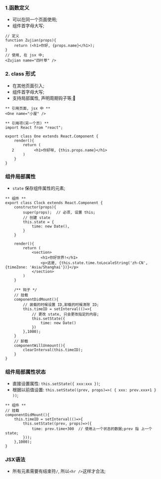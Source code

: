 ### 1.函数定义
* 可以在同一个页面使用;
* 组件首字母大写;
```
// 定义
function Zujian(props){
    return (<h1>你好, {props.name}</h1>);
}
// 使用, 在 jsx 中;
<Zujian name="四叶草" />
```

### 2. class 形式
* 在其他页面引入;
* 组件首字母大写;
* 支持局部属性, 声明周期钩子等;
```
** 引用页面, jsx 中 **
<One name="小屋" />

** 引用项(另一个页) **
import React from "react";

export class One extends React.Component {
    render(){
        return (
   2         <h1>你好呀, {this.props.name}</h1>
        )
    }
}
```

### 组件局部属性
* `state` 保存组件属性的元素;
```
** 组件 **
export class Clock extends React.Component {
    constructor(props){
        super(props);  // 必须, 设置 this;
        // 创建 state
        this.state = {
            time: new Date(),
        }
    }

    render(){
        return (
            <section>
                <h1>你好世界!</h1>
                <p>这是, {this.state.time.toLocaleString('zh-CN', {timeZone: 'Asia/Shanghai'})}</p>
            </section>
        )
    }

    /** 钩子 */
    // 挂载
    componentDidMount(){
        // 装载的时候设置 ID,卸载的时候清除 ID;
        this.timeID = setInterval(()=>{
            // 更改 state, 只会更改指定的内容;
            this.setState({
                time: new Date()
            })
        },1000);
    }
    // 卸载
    componentWillUnmount(){
        clearInterval(this.timeID);
    }
}
```

###  组件局部属性状态
* 直接设置属性: `this.setState({ xxx:xxx })`;
* 根据以前值设置: `this.setState((prev, props)=>( { xxx: prev.xxx+1 } ))`;
```
** 组件 **
// 挂载
componentDidMount(){
    this.timeID = setInterval(()=>{
        this.setState((prev, props)=>({
            time: prev.time+300  // 使用上一个状态的数据;prev 指 上一个state;
        }));
    },1000);
}
```

### JSX语法
* 所有元素需要有结束符`/`, 所以`<hr />`这样才合法;